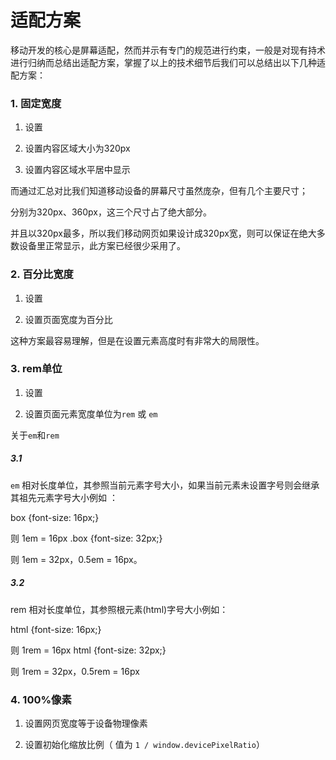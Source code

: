 # 适配方案

移动开发的核心是屏幕适配，然而并示有专门的规范进行约束，一般是对现有持术进行归纳而总结出适配方案，掌握了以上的技术细节后我们可以总结出以下几种适配方案：

### 1. 固定宽度

1. 设置<meta name="viewport" content="width=device-width, initial-scale=1">

2. 设置内容区域大小为320px

3. 设置内容区域水平居中显示

而通过汇总对比我们知道移动设备的屏幕尺寸虽然庞杂，但有几个主要尺寸；

分别为320px、360px，这三个尺寸占了绝大部分。

并且以320px最多，所以我们移动网页如果设计成320px宽，则可以保证在绝大多数设备里正常显示，此方案已经很少采用了。



### 2. 百分比宽度

1. 设置<meta name="viewport" content="width=device-width, initial-scale=1">

2. 设置页面宽度为百分比

这种方案最容易理解，但是在设置元素高度时有非常大的局限性。



### 3. rem单位

1. 设置

   <meta name="viewport" content="width=device-width, initial-scale=1">
       
   </meta>

2. 设置页面元素宽度单位为`rem` 或 `em`

关于`em`和`rem`

##### 3.1

`em` 相对长度单位，其参照当前元素字号大小，如果当前元素未设置字号则会继承其祖先元素字号大小例如 ：

box {font-size: 16px;}

则 1em = 16px .box {font-size: 32px;} 

则 1em = 32px，0.5em = 16px。

##### 3.2

rem 相对长度单位，其参照根元素(html)字号大小例如：

 html {font-size: 16px;} 

则 1rem = 16px html {font-size: 32px;}

 则 1rem = 32px，0.5rem = 16px



### 4. 100%像素

1. 设置网页宽度等于设备物理像素

2. 设置初始化缩放比例（ 值为 `1 / window.devicePixelRatio`）